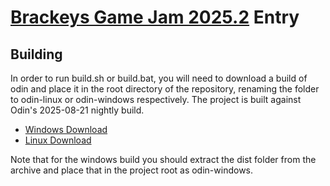 # [Brackeys Game Jam 2025.2](https://itch.io/jam/brackeys-14) Entry

## Building

In order to run build.sh or build.bat, you will need to download a build of odin and place it in
the root directory of the repository, renaming the folder to odin-linux or odin-windows respectively.
The project is built against Odin's 2025-08-21 nightly build.

- [Windows Download](https://f001.backblazeb2.com/file/odin-binaries/nightly/odin-windows-amd64-nightly%2B2025-08-21.zip)
- [Linux Download](https://f001.backblazeb2.com/file/odin-binaries/nightly/odin-linux-amd64-nightly%2B2025-08-21.tar.gz)

Note that for the windows build you should extract the dist folder from the archive and place that in the
project root as odin-windows.

